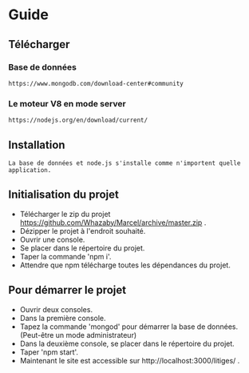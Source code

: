 # Guide
## Télécharger
### Base de données 
```
https://www.mongodb.com/download-center#community 
```
### Le moteur V8 en mode server
```
https://nodejs.org/en/download/current/
```
## Installation
```
La base de données et node.js s'installe comme n'importent quelle application.
```
## Initialisation du projet
- Télécharger le zip du projet https://github.com/Whazaby/Marcel/archive/master.zip .
- Dézipper le projet à l'endroit souhaité.
- Ouvrir une console.
- Se placer dans le répertoire du projet.
- Taper la commande 'npm i'.
- Attendre que npm télécharge toutes les dépendances du projet.

## Pour démarrer le projet
- Ouvrir deux consoles.
- Dans la première console.
- Tapez la commande 'mongod' pour démarrer la base de données. (Peut-être un mode administrateur)
- Dans la deuxième console, se placer dans le répertoire du projet.
- Taper 'npm start'.
- Maintenant le site est accessible sur http://localhost:3000/litiges/ .
